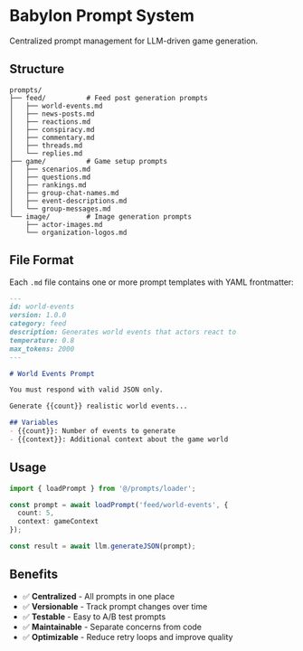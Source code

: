# Babylon Prompt System

Centralized prompt management for LLM-driven game generation.

## Structure

```
prompts/
├── feed/          # Feed post generation prompts
│   ├── world-events.md
│   ├── news-posts.md
│   ├── reactions.md
│   ├── conspiracy.md
│   ├── commentary.md
│   ├── threads.md
│   └── replies.md
├── game/          # Game setup prompts
│   ├── scenarios.md
│   ├── questions.md
│   ├── rankings.md
│   ├── group-chat-names.md
│   ├── event-descriptions.md
│   └── group-messages.md
└── image/         # Image generation prompts
    ├── actor-images.md
    └── organization-logos.md
```

## File Format

Each `.md` file contains one or more prompt templates with YAML frontmatter:

```markdown
---
id: world-events
version: 1.0.0
category: feed
description: Generates world events that actors react to
temperature: 0.8
max_tokens: 2000
---

# World Events Prompt

You must respond with valid JSON only.

Generate {{count}} realistic world events...

## Variables
- {{count}}: Number of events to generate
- {{context}}: Additional context about the game world
```

## Usage

```typescript
import { loadPrompt } from '@/prompts/loader';

const prompt = await loadPrompt('feed/world-events', {
  count: 5,
  context: gameContext
});

const result = await llm.generateJSON(prompt);
```

## Benefits

- ✅ **Centralized** - All prompts in one place
- ✅ **Versionable** - Track prompt changes over time
- ✅ **Testable** - Easy to A/B test prompts
- ✅ **Maintainable** - Separate concerns from code
- ✅ **Optimizable** - Reduce retry loops and improve quality
